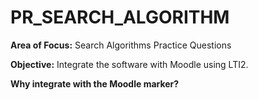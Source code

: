 # PR_SEARCH_ALGORITHM

**Area of Focus:** Search Algorithms Practice Questions

**Objective:** Integrate the software with Moodle using LTI2.

**Why integrate with the Moodle marker?**
